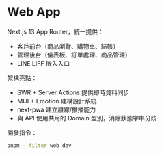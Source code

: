 # Web App

Next.js 13 App Router，統一提供：

- 客戶前台（商品瀏覽、購物車、結帳）
- 管理後台（儀表板、訂單處理、商品管理）
- LINE LIFF 嵌入入口

架構亮點：

- SWR + Server Actions 提供即時資料同步
- MUI + Emotion 建構設計系統
- next-pwa 建立離線/推播能力
- 與 API 使用共用的 Domain 型別，消除狀態字串分歧

開發指令：

```bash
pnpm --filter web dev
```
